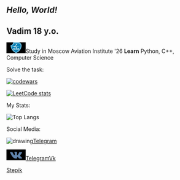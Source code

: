 ## _Hello, World!_
## Vadim 18 y.o.   

<img src="1636197211_47-papik-pro-p-mai-logotip-foto-55.jpg" alt="drawing" width="50"/>Study in Moscow Aviation Institute  '26
**Learn** Python, C++, Computer Science

Solve the task:

[![codewars](https://www.codewars.com/users/username/badges/large)](https://www.codewars.com/users/vadimsteshkin) 

[![LeetCode stats](https://leetcode-stats-six.vercel.app/api?username=vsteshkin2004&theme=dark)](https://github.com/KnlnKS/leetcode-stats)


My Stats:


![Top Langs](https://github-readme-stats.vercel.app/api/top-langs/?username=vadimsteshkin&theme=tokyonight)


Social Media:

<img src="telegam logo.jpg" alt="drawing" width="50"/>[Telegram](https://t.me/vadim_steshkin)


<img src="vk.jpg" alt="drawing" width="50"/>[Telegram](https://t.me/vadim_steshkin)[Vk](https://vk.com/yeah6)


[Stepik](https://stepik.org/users/61529033)
